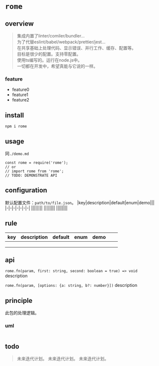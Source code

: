 # `rome`

## overview
> 集成内置了linter/comiler/bundler...  
> 为了代替eslint/babel/webpack/prettier/jest...  
> 在共享基础上处理代码、显示错误、并行工作、缓存、配置等。  
> 目标是很少的配置。支持零配置。  
> 使用ts编写的。运行在node.js中。  
> 一切都在开发中，希望真能与它说的一样。  

### feature
- feature0
- feature1
- feature2

## install
`npm i rome`

## usage
同`./demo.md`
```
const rome = require('rome');
// or
// import rome from 'rome';
// TODO: DEMONSTRATE API
```

## configuration
默认配置文件：`path/to/file.json`。
|key|description|default|enum|demo|||
|-|-|-|-|-|-|-|
||||||||
||||||||
||||||||

## rule
|key|description|default|enum|demo|||
|-|-|-|-|-|-|-|
||||||||
||||||||
||||||||

## api
`rome.fn(param, first: string, second: boolean = true) => void`
description

`rome.fn(param, [options: {a: string, b?: number}])`
description

## principle
此包的处理逻辑。

### uml
```
```

## todo
> 未来迭代计划。
> 未来迭代计划。
> 未来迭代计划。